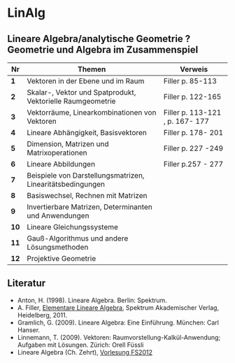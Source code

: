 LinAlg
======

## Lineare Algebra/analytische Geometrie ? Geometrie und Algebra im Zusammenspiel


Nr | Themen | Verweis
--- | --- | ---
**1** |	Vektoren in der Ebene und im Raum	| Filler p. 85-113
**2**	| Skalar-, Vektor und Spatprodukt, Vektorielle Raumgeometrie | Filler p. 122-165
**3** | Vektorräume, Linearkombinationen von Vektoren | Filler p. 113-121 , p. 167- 177
**4** |	Lineare Abhängigkeit, Basisvektoren | Filler p. 178- 201
**5** |	Dimension, Matrizen und Matrixoperationen | Filler p. 227 -249
**6** | Lineare Abbildungen | Filler p.257 - 277
**7** |	Beispiele von Darstellungsmatrizen, Linearitätsbedingungen	
**8** |	Basiswechsel, Rechnen mit Matrizen
**9** |	Invertierbare Matrizen, Determinanten und Anwendungen	
**10** | Lineare Gleichungssysteme
**11** | Gauß-Algorithmus und andere Lösungsmethoden	
**12** | Projektive Geometrie






## Literatur

- Anton, H. (1998). Lineare Algebra. Berlin: Spektrum.
- A. Filler, [Elementare Lineare Algebra](http://www.mathematik.hu-berlin.de/~filler/lin_alg/index.html), Spektrum Akademischer Verlag, Heidelberg, 2011. 
- Gramlich, G. (2009). Lineare Algebra: Eine Einführung. München: Carl Hanser.
- Linnemann, T. (2009). Vektoren: Raumvorstellung-Kalkül-Anwendung; Aufgaben mit Lösungen. Zürich: Orell Füssli
- Lineare Algebra (Ch. Zehrt), [Vorlesung FS2012](http://jones.math.unibas.ch/~zehrtc/institut/vorlesungen/fs12/fw22/)

